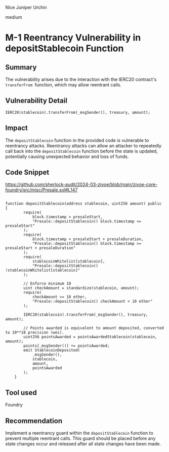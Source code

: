 Nice Juniper Urchin

medium

# M-1 Reentrancy Vulnerability in depositStablecoin Function

## Summary
The vulnerability arises due to the interaction with the IERC20 contract's `transferFrom `function, which may allow reentrant calls.
## Vulnerability Detail

   `IERC20(stablecoin).transferFrom(_msgSender(), treasury, amount);`

## Impact
The `depositStablecoin` function in the provided code is vulnerable to reentrancy attacks. Reentrancy attacks can allow an attacker to repeatedly call back into the `depositStablecoin` function before the state is updated, potentially causing unexpected behavior and loss of funds.
## Code Snippet
https://github.com/sherlock-audit/2024-03-zivoe/blob/main/zivoe-core-foundry/src/misc/Presale.sol#L147

```solidity

function depositStablecoin(address stablecoin, uint256 amount) public {
        require(
            block.timestamp > presaleStart,
            "Presale::depositStablecoin() block.timestamp <= presaleStart"
        );
        require(
            block.timestamp < presaleStart + presaleDuration,
            "Presale::depositStablecoin() block.timestamp >= presaleStart + presaleDuration"
        );
        require(
            stablecoinWhitelist[stablecoin],
            "Presale::depositStablecoin() !stablecoinWhitelist[stablecoin]"
        );

        // Enforce minimum 10
        uint checkAmount = standardize(stablecoin, amount);
        require(
            checkAmount >= 10 ether,
            "Presale::depositStablecoin() checkAmount < 10 ether"
        );

        IERC20(stablecoin).transferFrom(_msgSender(), treasury, amount);

        // Points awarded is equivalent to amount deposited, converted to 10**18 precision (wei).
        uint256 pointsAwarded = pointsAwardedStablecoin(stablecoin, amount);
        points[_msgSender()] += pointsAwarded;
        emit StablecoinDeposited(
            _msgSender(),
            stablecoin,
            amount,
            pointsAwarded
        );
    }
```
## Tool used
Foundry

## Recommendation
 Implement a reentrancy guard within the `depositStablecoin` function to prevent multiple reentrant calls. This guard should be placed before any state changes occur and released after all state changes have been made.